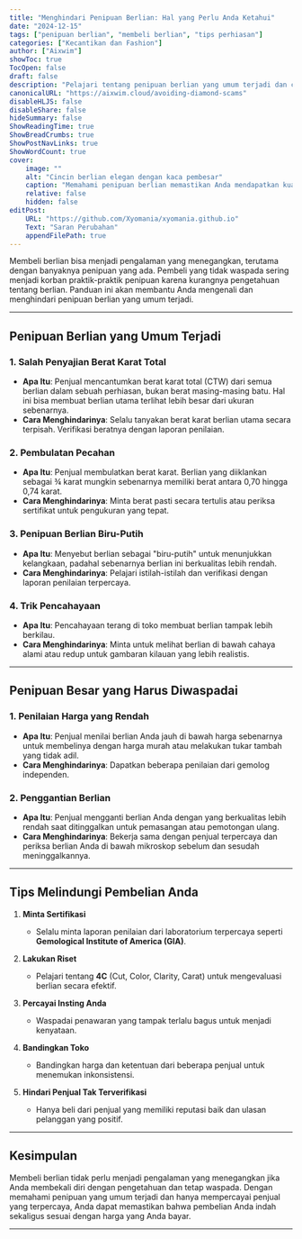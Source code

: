 ```yaml
---
title: "Menghindari Penipuan Berlian: Hal yang Perlu Anda Ketahui"
date: "2024-12-15"
tags: ["penipuan berlian", "membeli berlian", "tips perhiasan"]
categories: ["Kecantikan dan Fashion"]
author: ["Aixwim"]
showToc: true
TocOpen: false
draft: false
description: "Pelajari tentang penipuan berlian yang umum terjadi dan cara melindungi diri Anda saat membeli berlian."
canonicalURL: "https://aixwim.cloud/avoiding-diamond-scams"
disableHLJS: false
disableShare: false
hideSummary: false
ShowReadingTime: true
ShowBreadCrumbs: true
ShowPostNavLinks: true
ShowWordCount: true
cover:
    image: ""
    alt: "Cincin berlian elegan dengan kaca pembesar"
    caption: "Memahami penipuan berlian memastikan Anda mendapatkan kualitas yang sesuai dengan harga yang Anda bayar."
    relative: false
    hidden: false
editPost:
    URL: "https://github.com/Xyomania/xyomania.github.io"
    Text: "Saran Perubahan"
    appendFilePath: true
---
```


Membeli berlian bisa menjadi pengalaman yang menegangkan, terutama dengan banyaknya penipuan yang ada. Pembeli yang tidak waspada sering menjadi korban praktik-praktik penipuan karena kurangnya pengetahuan tentang berlian. Panduan ini akan membantu Anda mengenali dan menghindari penipuan berlian yang umum terjadi.

---

## **Penipuan Berlian yang Umum Terjadi**

### 1. **Salah Penyajian Berat Karat Total**
   - **Apa Itu**: Penjual mencantumkan berat karat total (CTW) dari semua berlian dalam sebuah perhiasan, bukan berat masing-masing batu. Hal ini bisa membuat berlian utama terlihat lebih besar dari ukuran sebenarnya.
   - **Cara Menghindarinya**: Selalu tanyakan berat karat berlian utama secara terpisah. Verifikasi beratnya dengan laporan penilaian.

### 2. **Pembulatan Pecahan**
   - **Apa Itu**: Penjual membulatkan berat karat. Berlian yang diiklankan sebagai ¾ karat mungkin sebenarnya memiliki berat antara 0,70 hingga 0,74 karat.
   - **Cara Menghindarinya**: Minta berat pasti secara tertulis atau periksa sertifikat untuk pengukuran yang tepat.

### 3. **Penipuan Berlian Biru-Putih**
   - **Apa Itu**: Menyebut berlian sebagai "biru-putih" untuk menunjukkan kelangkaan, padahal sebenarnya berlian ini berkualitas lebih rendah.
   - **Cara Menghindarinya**: Pelajari istilah-istilah dan verifikasi dengan laporan penilaian terpercaya.

### 4. **Trik Pencahayaan**
   - **Apa Itu**: Pencahayaan terang di toko membuat berlian tampak lebih berkilau.
   - **Cara Menghindarinya**: Minta untuk melihat berlian di bawah cahaya alami atau redup untuk gambaran kilauan yang lebih realistis.

---

## **Penipuan Besar yang Harus Diwaspadai**

### 1. **Penilaian Harga yang Rendah**
   - **Apa Itu**: Penjual menilai berlian Anda jauh di bawah harga sebenarnya untuk membelinya dengan harga murah atau melakukan tukar tambah yang tidak adil.
   - **Cara Menghindarinya**: Dapatkan beberapa penilaian dari gemolog independen.

### 2. **Penggantian Berlian**
   - **Apa Itu**: Penjual mengganti berlian Anda dengan yang berkualitas lebih rendah saat ditinggalkan untuk pemasangan atau pemotongan ulang.
   - **Cara Menghindarinya**: Bekerja sama dengan penjual terpercaya dan periksa berlian Anda di bawah mikroskop sebelum dan sesudah meninggalkannya.

---

## **Tips Melindungi Pembelian Anda**

1. **Minta Sertifikasi**  
   - Selalu minta laporan penilaian dari laboratorium terpercaya seperti **Gemological Institute of America (GIA)**.

2. **Lakukan Riset**  
   - Pelajari tentang **4C** (Cut, Color, Clarity, Carat) untuk mengevaluasi berlian secara efektif.

3. **Percayai Insting Anda**  
   - Waspadai penawaran yang tampak terlalu bagus untuk menjadi kenyataan.

4. **Bandingkan Toko**  
   - Bandingkan harga dan ketentuan dari beberapa penjual untuk menemukan inkonsistensi.

5. **Hindari Penjual Tak Terverifikasi**  
   - Hanya beli dari penjual yang memiliki reputasi baik dan ulasan pelanggan yang positif.

---

## **Kesimpulan**

Membeli berlian tidak perlu menjadi pengalaman yang menegangkan jika Anda membekali diri dengan pengetahuan dan tetap waspada. Dengan memahami penipuan yang umum terjadi dan hanya mempercayai penjual yang terpercaya, Anda dapat memastikan bahwa pembelian Anda indah sekaligus sesuai dengan harga yang Anda bayar.

---
